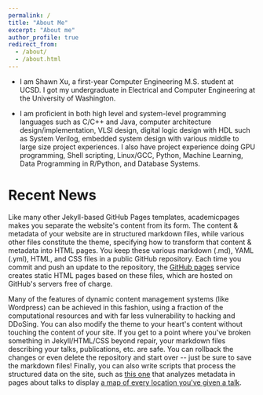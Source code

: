 ```yaml
---
permalink: /
title: "About Me"
excerpt: "About me"
author_profile: true
redirect_from:
  - /about/
  - /about.html
---
```


* I am Shawn Xu, a first-year Computer Engineering M.S. student at UCSD. I got my undergraduate in Electrical and Computer Engineering at the University of Washington.

* I am proficient in both high level and system-level programming languages such as C/C++ and Java, computer architecture design/implementation, VLSI design, digital logic design with HDL such as System Verilog, embedded system design with various middle to large size project experiences. I also have project experience doing GPU programming, Shell scripting, Linux/GCC, Python, Machine Learning, Data Programming in R/Python, and Database Systems.

Recent News
======
Like many other Jekyll-based GitHub Pages templates, academicpages makes you separate the website's content from its form. The content & metadata of your website are in structured markdown files, while various other files constitute the theme, specifying how to transform that content & metadata into HTML pages. You keep these various markdown (.md), YAML (.yml), HTML, and CSS files in a public GitHub repository. Each time you commit and push an update to the repository, the [GitHub pages](https://pages.github.com/) service creates static HTML pages based on these files, which are hosted on GitHub's servers free of charge.

Many of the features of dynamic content management systems (like Wordpress) can be achieved in this fashion, using a fraction of the computational resources and with far less vulnerability to hacking and DDoSing. You can also modify the theme to your heart's content without touching the content of your site. If you get to a point where you've broken something in Jekyll/HTML/CSS beyond repair, your markdown files describing your talks, publications, etc. are safe. You can rollback the changes or even delete the repository and start over -- just be sure to save the markdown files! Finally, you can also write scripts that process the structured data on the site, such as [this one](https://github.com/academicpages/academicpages.github.io/blob/master/talkmap.ipynb) that analyzes metadata in pages about talks to display [a map of every location you've given a talk](https://academicpages.github.io/talkmap.html).
